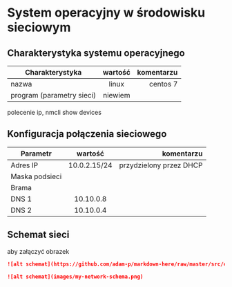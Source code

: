 System operacyjny w środowisku sieciowym
=========================================

Charakterystyka systemu operacyjnego
------------------------------------

| Charakterystyka | wartość           | komentarzu |
| ------------- |:-------------:| -----:|
| nazwa      | linux | centos 7 |
| program (parametry sieci)      | niewiem |  |

polecenie ip, nmcli show devices

Konfiguracja połączenia sieciowego
----------------------------------
| Parametr | wartość           | komentarzu |
| ------------- |:-------------:| -----:|
| Adres IP      | 10.0.2.15/24 | przydzielony przez DHCP |
| Maska podsieci      |  |  |
| Brama      |  |  |
| DNS 1      | 10.10.0.8 |  |
| DNS 2      | 10.10.0.4 |  |

Schemat sieci
-------------

aby załączyć obrazek 

```markdown
![alt schemat](https://github.com/adam-p/markdown-here/raw/master/src/common/images/icon48.png)![alt schemat](https://github.com/adam-p/markdown-here/raw/master/src/common/images/icon48.png)

![alt schemat](images/my-network-schema.png)
```
